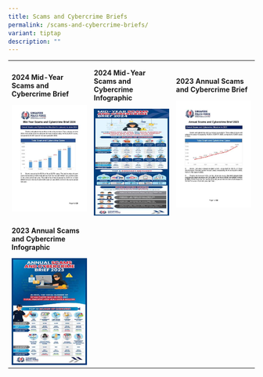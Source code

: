 ```yaml
---
title: Scams and Cybercrime Briefs
permalink: /scams-and-cybercrime-briefs/
variant: tiptap
description: ""
---
```

<table style="minWidth: 75px">
<colgroup>
<col>
<col>
<col>
</colgroup>
<tbody>
<tr>
<td rowspan="1" colspan="1">
<p><strong>2024 Mid-Year Scams and Cybercrime Brief</strong>
</p><a class="isomer-image-wrapper" href="/files/Scams%20and%20Cybercrime%20Briefs/mid_year_scams_and_cybercrime_brief_2024.pdf"><img style="width: 100%" height="auto" width="100%" alt="" src="/images/Scams and Cybercrime Briefs/Mid_Year_Scams_and_Cybercrime_Brief_2024.jpg"></a>
</td>
<td rowspan="1" colspan="1">
<p><strong>2024 Mid-Year Scams and Cybercrime Infographic</strong>
</p><a class="isomer-image-wrapper" href="/files/Scams%20and%20Cybercrime%20Briefs/mid_year_scams_and_cybercrime_brief_2024_infographic.pdf"><img style="width: 100%" height="auto" width="100%" alt="" src="/images/Scams and Cybercrime Briefs/Mid_Year_Scams_and_Cybercrime_Brief_2024_Infographic.jpg"></a>
</td>
<td rowspan="1" colspan="1">
<p><strong>2023 Annual Scams and Cybercrime Brief</strong>
</p><a class="isomer-image-wrapper" href="/files/Scams%20and%20Cybercrime%20Briefs/20240218_Annual_Scams_and_Cybercrime_Brief_2023.pdf"><img style="width: 100%" height="auto" width="100%" alt="" src="/images/Scams and Cybercrime Briefs/Annual_Scams_and_Cybercrime_Brief_2023.jpg"></a>
</td>
</tr>
<tr>
<td rowspan="1" colspan="1">
<p><strong>2023 Annual Scams and Cybercrime Infographic</strong>
</p><a class="isomer-image-wrapper" href="/files/Scams%20and%20Cybercrime%20Briefs/Annual_Scams_and_Cybercrime_Brief_2023_Infographic.pdf"><img style="width: 100%" height="auto" width="100%" alt="" src="/images/Scams and Cybercrime Briefs/Annual_Scams_and_Cybercrime_Brief_2023_Infographic.jpg"></a>
</td>
<td rowspan="1" colspan="1">
<p></p>
</td>
<td rowspan="1" colspan="1">
<p></p>
</td>
</tr>
</tbody>
</table>
<p></p>
<p></p>
